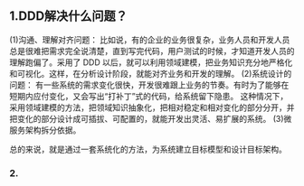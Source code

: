 ## 1.DDD解决什么问题？
(1)沟通、理解对齐问题：
比如说，有的企业的业务很复杂，业务人员和开发人员总是很难把需求完全说清楚，直到写完代码，用户测试的时候，才知道开发人员的理解跑偏了。采用了 DDD 以后，就可以利用领域建模，把业务知识充分地严格化和可视化。这样，在分析设计阶段，就能对齐业务和开发的理解。
(2)系统设计的问题：
有一些系统的需求变化很快，开发很难跟上业务的节奏。有时为了能够在短期内应付变化，又会写出“打补丁”式的代码，给系统留下隐患。
这种情况下，采用领域建模的方法，把领域知识抽象化，把相对稳定和相对变化的部分分开，并把变化的部分设计成可插拔、可配置的，就能开发出灵活、易扩展的系统。
(3)微服务架构拆分依据。

总的来说，就是通过一套系统化的方法，为系统建立目标模型和设计目标架构。

### 2.

